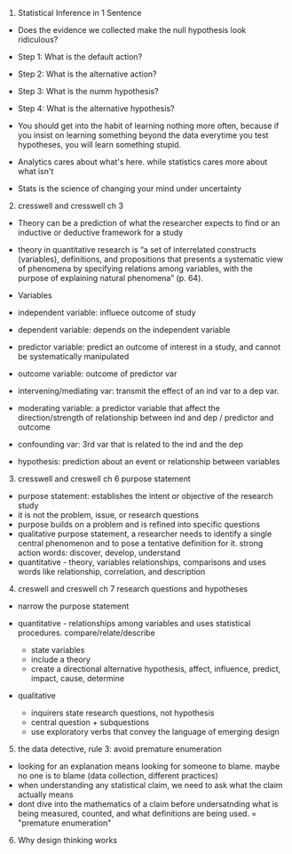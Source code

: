 1. Statistical Inference in 1 Sentence
- Does the evidence we collected make the null hypothesis look ridiculous?
- Step 1: What is the default action?
- Step 2: What is the alternative action?
- Step 3: What is the numm hypothesis?
- Step 4: What is the alternative hypothesis?

- You should get into the habit of learning nothing more often, because if you insist on learning something beyond the data everytime you test hypotheses, you will learn something stupid.

- Analytics cares about what's here. while statistics cares more about what isn't
- Stats is the science of changing your mind under uncertainty

2. cresswell and cresswell ch 3

- Theory can be a prediction of what the researcher expects to find or an inductive or deductive framework for a study

-  theory in quantitative research is “a set of interrelated constructs (variables), definitions, and propositions that presents a systematic view of phenomena by specifying relations among variables, with the purpose of explaining natural phenomena” (p. 64).

- Variables
- independent variable: influece outcome of study
- dependent variable: depends on the independent variable
- predictor variable: predict an outcome of interest in a study, and cannot be systematically manipulated
- outcome variable: outcome of predictor var
- intervening/mediating var: transmit the effect of an ind var to a dep var.
- moderating variable: a predictor variable that affect the direction/strength of relationship between ind and dep / predictor and outcome
- confounding var: 3rd var that is related to the ind and the dep

- hypothesis: prediction about an event or relationship between variables

3. cresswell and creswell ch 6 purpose statement
- purpose statement: establishes the intent or objective of the research study
- it is not the problem, issue, or research questions
- purpose builds on a problem and is refined into specific questions
- qualitative purpose statement, a researcher needs to identify a single central phenomenon and to pose a tentative definition for it. strong action words: discover, develop, understand
- quantitative - theory, variables relationships, comparisons and uses words like relationship, correlation, and description

4. creswell and creswell ch 7 research questions and hypotheses
- narrow the purpose statement
- quantitative - relationships among variables and uses statistical procedures. compare/relate/describe
    - state variables
    - include a theory
    - create a directional alternative hypothesis, affect, influence, predict, impact, cause, determine

- qualitative
    -   inquirers state research questions, not hypothesis
    - central question + subquestions
    - use exploratory verbs that convey the language of emerging design

5. the data detective, rule 3: avoid premature enumeration
- looking for an explanation  means looking for someone to blame. maybe no one is to blame (data collection, different practices)
- when understanding any statistical claim, we need to ask what the claim actually means
- dont dive into the mathematics of a claim before undersatnding what is being measured, counted, and what definitions are being used. = "premature enumeration"

6. Why design thinking works